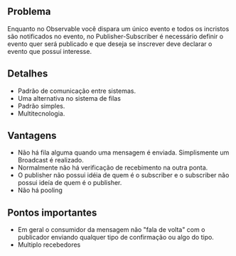 ## Problema
Enquanto no Observable você dispara um único evento e todos os incristos são notificados no evento, no Publisher-Subscriber é necessário definir o evento quer será publicado e que deseja se inscrever deve declarar o evento que possuí interesse.

## Detalhes
- Padrão de comunicação entre sistemas.
- Uma alternativa no sistema de filas
- Padrão simples.
- Multitecnologia.

## Vantagens
- Não há fila alguma quando uma mensagem é enviada. Simplismente um Broadcast é realizado.
- Normalmente não há verificação de recebimento na outra ponta.
- O publisher não possui idéia de quem é o subscriber e o subscriber não possui ideía de quem é o publisher.
- Não há pooling

## Pontos importantes
- Em geral o consumidor da mensagem não "fala de volta" com o publicador enviando qualquer tipo de confirmação ou algo do tipo.
- Multiplo recebedores
